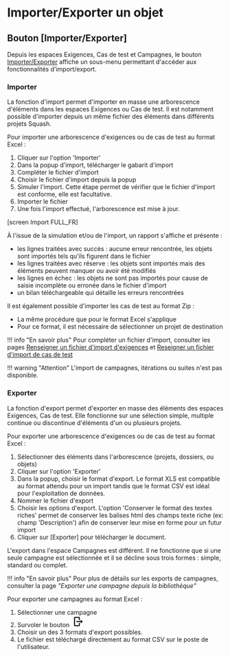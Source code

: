 # Importer/Exporter un objet

## Bouton [Importer/Exporter]

Depuis les espaces Exigences, Cas de test et Campagnes, le bouton [Importer/Exporter](resources/icone-import-export.png) affiche un sous-menu permettant d'accéder aux fonctionnalités d'import/export.

### Importer

La fonction d'import permet d'importer en masse une arborescence d'éléments dans les espaces Exigences ou Cas de test. Il est notamment possible d'importer depuis un même fichier des éléments dans différents projets Squash.

Pour importer une arborescence d'exigences ou de cas de test au format Excel :

1. Cliquer sur l'option 'Importer'
2. Dans la popup d'import, télécharger le gabarit d'import
3. Compléter le fichier d'import
4. Choisir le fichier d'import depuis la popup
5. Simuler l'import. Cette étape permet de vérifier que le fichier d'import est conforme, elle est facultative.
6. Importer le fichier 
7. Une fois l'import effectué, l'arborescence est mise à jour.


[screen Import FULL_FR]

À l'issue de la simulation et/ou de l'import, un rapport s'affiche et présente :

- les lignes traitées avec succès : aucune erreur rencontrée, les objets sont importés tels qu'ils figurent dans le fichier
- les lignes traitées avec réserve : les objets sont importés mais des éléments peuvent manquer ou avoir été modifiés
- les lignes en échec : les objets ne sont pas importés pour cause de saisie incomplète ou erronée dans le fichier d'import
- un bilan téléchargeable qui détaille les erreurs rencontrées

Il est également possible d'importer les cas de test au format Zip :

- La même procédure que pour le format Excel s'applique
- Pour ce format, il est nécessaire de sélectionner un projet de destination

!!! info "En savoir plus"
    Pour compléter un fichier d'import, consulter les pages [Renseigner un fichier d'import d'exigences](../../02.gestion-exigences/2.6.creer-modifier-en-masse-exigences-import-export/2.6.1.renseigner-fichier-import-exigences.md) et [Reseigner un fichier d'import de cas de test](./../03.gestion-cas-test/3.7.creer-modifier-masse-cas-test-import-export/3.7.1.renseigner-fichier-import-cas-test.md)
    

!!! warning "Attention"
    L'import de campagnes, itérations ou suites n'est pas disponible.

### Exporter

La fonction d'export permet d'exporter en masse des éléments des espaces Exigences, Cas de test. Elle fonctionne sur une sélection simple, multiple continue ou discontinue d'éléments d'un ou plusieurs projets.

Pour exporter une arborescence d'exigences ou de cas de test au format Excel :

1. Sélectionner des éléments dans l'arborescence (projets, dossiers, ou objets)
2. Cliquer sur l'option 'Exporter'
3. Dans la popup, choisir le format d'export. Le format XLS est compatible au format attendu pour un import  tandis que le format CSV est idéal pour l'exploitation de données.
4. Nommer le fichier d'export
5. Choisir les options d'export. L'option 'Conserver le format des textes riches' permet de conserver les balises html des champs texte riche (ex: champ 'Description') afin de conserver leur mise en forme pour un futur import
6. Cliquer sur [Exporter] pour télécharger le document.

L'export dans l'espace Campagnes est différent. Il ne fonctionne que si une seule campagne est sélectionnée et il se décline sous trois formes :  simple, standard ou complet.

!!! info "En savoir plus"
    Pour plus de détails sur les exports de campagnes, consulter la page *"Exporter une campagne depuis la bibliothèque"*

Pour exporter une campagnes au format Excel :

1. Sélectionner une campagne
2. Survoler le bouton ![Exporter](resources/icone-export-campagne.png)
3. Choisir un des 3 formats d'export possibles.
4. Le fichier est téléchargé directement au format CSV sur le poste de l'utilisateur.

<!--stackedit_data:
eyJoaXN0b3J5IjpbNDQxODQ3MDg2LDQ1NjE0Nzc4MiwtNjgyNj
U0NjcyLC0xMjM0NTUwODg5LC0xODI3MTAwMzA5LC0xMzcxNjU0
Mjc1XX0=
-->
